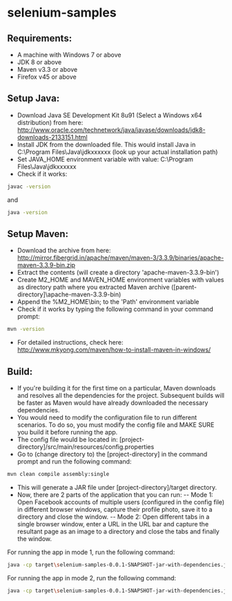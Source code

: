 # selenium-samples

## Requirements: 
- A machine with Windows 7 or above
- JDK 8 or above
- Maven v3.3 or above
- Firefox v45 or above

## Setup Java:
- Download Java SE Development Kit 8u91 (Select a Windows x64 distribution) from here: http://www.oracle.com/technetwork/java/javase/downloads/jdk8-downloads-2133151.html
- Install JDK from the downloaded file. This would install Java in C:\Program Files\Java\jdkxxxxxx (look up your actual installation path)
- Set JAVA_HOME environment variable with value: C:\Program Files\Java\jdkxxxxxx
- Check if it works:
```sh
javac -version
```
and
```sh
java -version
```

## Setup Maven:
- Download the archive from here: http://mirror.fibergrid.in/apache/maven/maven-3/3.3.9/binaries/apache-maven-3.3.9-bin.zip
- Extract the contents (will create a directory 'apache-maven-3.3.9-bin')
- Create M2_HOME and MAVEN_HOME environment variables with values as directory path where you extracted Maven archive ([parent-directory]\apache-maven-3.3.9-bin)
- Append the %M2_HOME\bin; to the 'Path' environment variable
- Check if it works by typing the following command in your command prompt:
```sh
mvn -version
```
- For detailed instructions, check here: http://www.mkyong.com/maven/how-to-install-maven-in-windows/

## Build:
- If you're building it for the first time on a particular, Maven downloads and resolves all the dependencies for the project. Subsequent builds will be faster as Maven would have already downloaded the necessary dependencies.
- You would need to modify the configuration file to run different scenarios. To do so, you must modify the config file and MAKE SURE you build it before running the app.
- The config file would be located in: [project-directory]/src/main/resources/config.properties
- Go to (change directory to) the [project-directory] in the command prompt and run the following command:
```sh
mvn clean compile assembly:single
```
- This will generate a JAR file under [project-directory]/target directory.
- Now, there are 2 parts of the application that you can run:
  -- Mode 1: Open Facebook accounts of multiple users (configured in the config file) in different browser windows, capture their profile photo, save it to a directory and close the window.
  -- Mode 2: Open different tabs in a single browser window, enter a URL in the URL bar and capture the resultant page as an image to a directory and close the tabs and finally the window.
  
For running the app in mode 1, run the following command:
```sh
java -cp target\selenium-samples-0.0.1-SNAPSHOT-jar-with-dependencies.jar com.amithkoujalgi.selenium.entry.Application
```

For running the app in mode 2, run the following command:
```sh
java -cp target\selenium-samples-0.0.1-SNAPSHOT-jar-with-dependencies.jar com.amithkoujalgi.selenium.entry.MultiTabbedApplication
```
